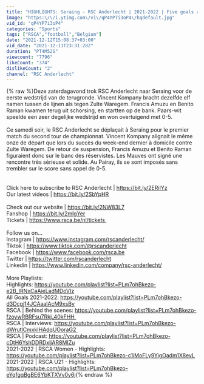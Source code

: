 ```yaml
---
title: "HIGHLIGHTS: Seraing - RSC Anderlecht | 2021-2022 | Five goals and a clean sheet."
image: "https:\/\/i.ytimg.com\/vi\/qP4YP7i3oP4\/hqdefault.jpg"
vid_id: "qP4YP7i3oP4"
categories: "Sports"
tags: ["RSCA","football","Belgium"]
date: "2021-12-12T15:08:37+03:00"
vid_date: "2021-12-11T23:31:28Z"
duration: "PT4M52S"
viewcount: "7796"
likeCount: "374"
dislikeCount: "2"
channel: "RSC Anderlecht"
---
```

{% raw %}Deze zaterdagavond trok RSC Anderlecht naar Seraing voor de eerste wedstrijd van de terugronde. Vincent Kompany bracht dezelfde elf namen tussen de lijnen als tegen Zulte Waregem. Francis Amuzu en Benito Raman kwamen terug uit schorsing, en startten op de bank. Paars-wit speelde een zeer degelijke wedstrijd en won overtuigend met 0-5. <br /><br />Ce samedi soir, le RSC Anderlecht se déplaçait à Seraing pour le premier match du second tour de championnat. Vincent Kompany alignait le même onze de départ que lors du succès du week-end dernier à domicile contre Zulte Waregem. De retour de suspension, Francis Amuzu et Benito Raman figuraient donc sur le banc des réservistes. Les Mauves ont signé une rencontre très sérieuse et solide. Au Pairay, ils se sont imposés sans trembler sur le score sans appel de 0-5.<br /><br /><br />Click here to subscribe to RSC Anderlecht | <a rel="nofollow" target="blank" href="https://bit.ly/2ERiIYz">https://bit.ly/2ERiIYz</a><br />Our latest videos | <a rel="nofollow" target="blank" href="https://bit.ly/2SbYpHR">https://bit.ly/2SbYpHR</a><br /><br />Check out our website | <a rel="nofollow" target="blank" href="https://bit.ly/2NW83L7">https://bit.ly/2NW83L7</a><br />Fanshop | <a rel="nofollow" target="blank" href="https://bit.ly/2mlgYer">https://bit.ly/2mlgYer</a><br />Tickets | <a rel="nofollow" target="blank" href="https://www.rsca.be/nl/tickets ">https://www.rsca.be/nl/tickets </a><br /><br />Follow us on...<br />Instagram | <a rel="nofollow" target="blank" href="https://www.instagram.com/rscanderlecht/">https://www.instagram.com/rscanderlecht/</a><br />Tiktok | <a rel="nofollow" target="blank" href="https://www.tiktok.com/@rscanderlecht">https://www.tiktok.com/@rscanderlecht</a><br />Facebook | <a rel="nofollow" target="blank" href="https://www.facebook.com/rsca.be">https://www.facebook.com/rsca.be</a><br />Twitter | <a rel="nofollow" target="blank" href="https://twitter.com/rscanderlecht">https://twitter.com/rscanderlecht</a><br />Linkedin | <a rel="nofollow" target="blank" href="https://www.linkedin.com/company/rsc-anderlecht/">https://www.linkedin.com/company/rsc-anderlecht/</a><br /><br />More Playlists:<br />Highlights: <a rel="nofollow" target="blank" href="https://youtube.com/playlist?list=PLm7ohBkezo-e2B_lRNxCaAieLadMDoVIz">https://youtube.com/playlist?list=PLm7ohBkezo-e2B_lRNxCaAieLadMDoVIz</a><br />All Goals 2021-2022: <a rel="nofollow" target="blank" href="https://youtube.com/playlist?list=PLm7ohBkezo-d3Dcgj14JCAaalAcM9xsBy">https://youtube.com/playlist?list=PLm7ohBkezo-d3Dcgj14JCAaalAcM9xsBy</a><br />RSCA | Behind the scenes: <a rel="nofollow" target="blank" href="https://youtube.com/playlist?list=PLm7ohBkezo-fzoywRBRFsu7Rkj_40kFHH ">https://youtube.com/playlist?list=PLm7ohBkezo-fzoywRBRFsu7Rkj_40kFHH </a><br />RSCA | Interviews: <a rel="nofollow" target="blank" href="https://youtube.com/playlist?list=PLm7ohBkezo-dWrutlCmxkIHAdqUOoraG2 ">https://youtube.com/playlist?list=PLm7ohBkezo-dWrutlCmxkIHAdqUOoraG2 </a><br />RSCA | Podcast: <a rel="nofollow" target="blank" href="https://youtube.com/playlist?list=PLm7ohBkezo-cDtH6YshDDRDxljAR8MIZu">https://youtube.com/playlist?list=PLm7ohBkezo-cDtH6YshDDRDxljAR8MIZu</a><br />2021-2022 | RSCA Women - Highlights:<br /><a rel="nofollow" target="blank" href="https://youtube.com/playlist?list=PLm7ohBkezo-c1iMoFLy9YigOadm1X8evL">https://youtube.com/playlist?list=PLm7ohBkezo-c1iMoFLy9YigOadm1X8evL</a><br />2021-2022 | RSCA U21 - Highlights: <br /><a rel="nofollow" target="blank" href="https://youtube.com/playlist?list=PLm7ohBkezo-eYqfgqBgBE6YbKTXVv0v6j">https://youtube.com/playlist?list=PLm7ohBkezo-eYqfgqBgBE6YbKTXVv0v6j</a>{% endraw %}
